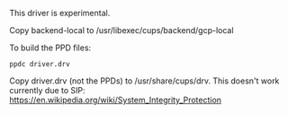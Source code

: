 This driver is experimental.

Copy backend-local to /usr/libexec/cups/backend/gcp-local

To build the PPD files:

```
ppdc driver.drv
```

Copy driver.drv (not the PPDs) to /usr/share/cups/drv. This doesn't work currently due to SIP:
https://en.wikipedia.org/wiki/System_Integrity_Protection
